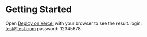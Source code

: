 # Getting Started

Open [Deploy on Vercel](https://crm-system-nuxt-zeta.vercel.app) with your browser to see the result.
login: test@test.com
password: 12345678
